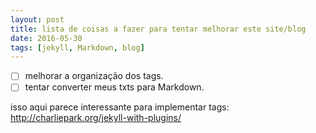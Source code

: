 ```yaml
---
layout: post
title: lista de coisas a fazer para tentar melhorar este site/blog
date: 2016-05-30
tags: [jekyll, Markdown, blog]
---
```

- [ ] melhorar a organização dos tags.
- [ ] tentar converter meus txts para Markdown.

isso aqui parece interessante para implementar tags:
http://charliepark.org/jekyll-with-plugins/
